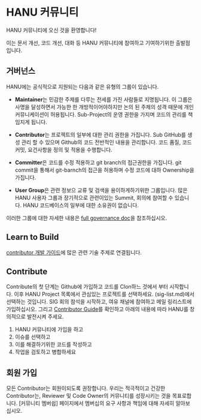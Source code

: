 # HANU 커뮤니티

HANU 커뮤니티에 오신 것을 환영합니다!

이는 문서 개선, 코드 개선, 대화 등 HANU 커뮤니티에 참여하고 기여하기위한 출발점입니다.

## 거버넌스

HANU에는 공식적으로 지원되는 다음과 같은 유형의 그룹이 있습니다.

* **Maintainer**는 민감한 주제를 다루는 전세를 가진 사람들로 지명됩니다.
  이 그룹은 사명을 달성하면서 가능한 한 개방적이어야하지만 논의 된 주제의 성격 때문에 개인 커뮤니케이션이 허용됩니다.
  Sub-Project의 운영 권한을 가지며 코드의 관리를 책임지게 됩니다.

* **Contributor**는 프로젝트의 일부에 대한 관리 권한을 가집니다. Sub GitHub를 생성 관리 할 수 있으며 Github의 코드 전반적인 내용을 관리합니다.
  코드 품질, 코드 커밋, 요건사항을 정의 및 적용을 수행합니다.

* **Committer**은 코드를 수정 적용하고 git branch의 접근권한을 가집니다.
  git commit을 통해서 git-barnch의 접근을 허용하며 수정 코드에 대하 Ownership을 가집니다.

* **User Group**은 관련 정보으 교류 및 검색을 용이하게하기위한 그룹입니다.
  많은 HANU 사용자 그룹과 장기적으로 관련이있는 Summit, 회의에 참여할 수 있습니다.
  HANU 코드베이스의 일부에 대한 소유권이 없습니다.

이러한 그룹에 대한 자세한 내용은 [full governance doc](governance.md)을 참조하십시오.


## Learn to Build

[contributor 개발 가이드](contributors_devel_guide.md)에 많은 관련 기술 주제로 연결됩니다.


## Contribute

Contribute의 첫 단계는 Github에 가입하고 코드를 Clon하느 것에서 부터 시작합니다.
이후 HANU Project 목록에서 관심있는 프로젝트를 선택하세요. (sig-list.md)에서 선택하는 것입니다.
SIG 회의 참석을 시작하고, 여유 채널에 참여하고 메일 링리스트에 가입하십시오.
그리고 [Contributor Guide](contributors_guide.md)를 확인하고 아래의 내용에 따라 HANU를 창의적으로 발전시켜 주세요.

1. HANU 커뮤니티에 가입을 하고
2. 이슈를 선택하고
3. 이를 해결하기위한 코드를 작성하고
4. 작업을 검토하고 병합하세요


## 회원 가입

모든 Contributor는 회원이되도록 권장합니다. 
우리는 적극적이고 건강한 Contributor는, Reviewer 및 Code Owner의 커뮤니티를 성장시키는 것을 목표로합니다. 
[커뮤니티 멤버쉽] 페이지에서 멤버십의 요구 사항과 책임에 대해 자세히 알아보십시오.
